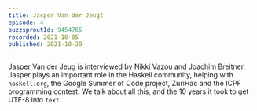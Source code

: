 ```yaml
---
title: Jasper Van der Jeugt
episode: 4
buzzsproutId: 9454765
recorded: 2021-10-05
published: 2021-10-29
---
```

Jasper Van der Jeug is interviewed by Nikki Vazou and Joachim Breitner.
Jasper plays an important role in the Haskell community, helping with
`haskell.org`, the Google Summer of Code project, ZuriHac and the ICPF
programming contest. We talk about all this, and the 10 years it took
to get UTF-8 into `text`.
